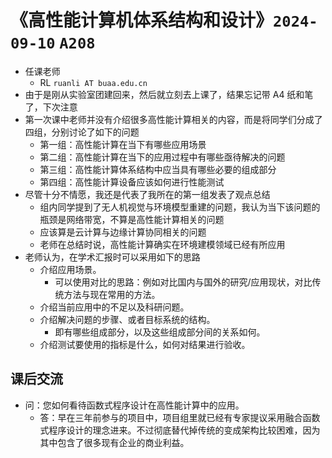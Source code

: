  # 《高性能计算机体系结构和设计》`2024-09-10` `A208`

- 任课老师
  - RL `ruanli AT buaa.edu.cn`
- 由于是刚从实验室团建回来，然后就立刻去上课了，结果忘记带 A4 纸和笔了，下次注意
- 第一次课中老师并没有介绍很多高性能计算相关的内容，而是将同学们分成了四组，分别讨论了如下的问题
  - 第一组：高性能计算在当下有哪些应用场景
  - 第二组：高性能计算在当下的应用过程中有哪些亟待解决的问题
  - 第三组：高性能计算体系结构中应当具有哪些必要的组成部分
  - 第四组：高性能计算设备应该如何进行性能测试
- 尽管十分不情愿，我还是代表了我所在的第一组发表了观点总结
  - 组内同学提到了无人机视觉与环境模型重建的问题，我认为当下该问题的瓶颈是网络带宽，不算是高性能计算相关的问题
  - 应该算是云计算与边缘计算协同相关的问题
  - 老师在总结时说，高性能计算确实在环境建模领域已经有所应用
- 老师认为，在学术汇报时可以采用如下的思路
  - 介绍应用场景。
    - 可以使用对比的思路：例如对比国内与国外的研究/应用现状，对比传统方法与现在常用的方法。
  - 介绍当前应用中的不足以及科研问题。
  - 介绍解决问题的步骤、或者目标系统的结构。
    - 即有哪些组成部分，以及这些组成部分间的关系如何。
  - 介绍测试要使用的指标是什么，如何对结果进行验收。

## 课后交流

- 问：您如何看待函数式程序设计在高性能计算中的应用。
  - 答：早在三年前参与的项目中，项目组里就已经有专家提议采用融合函数式程序设计的理念进来。不过彻底替代掉传统的变成架构比较困难，因为其中包含了很多现有企业的商业利益。
